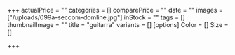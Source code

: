 +++
actualPrice = ""
categories = []
comparePrice = ""
date = ""
images = ["/uploads/099a-seccom-domline.jpg"]
inStock = ""
tags = []
thumbnailImage = ""
title = "guitarra"
variants = []
[options]
Color = []
Size = []

+++
